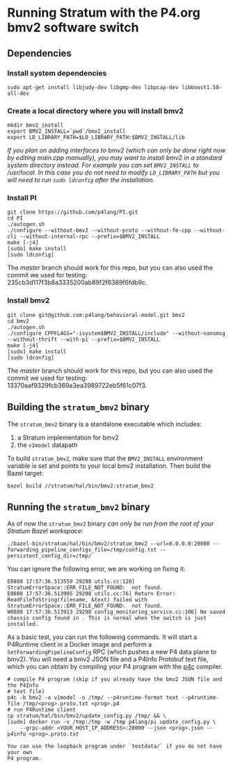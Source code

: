 # Running Stratum with the P4.org bmv2 software switch

## Dependencies

### Install system dependencies
```
sudo apt-get install libjudy-dev libgmp-dev libpcap-dev libboost1.58-all-dev
```

### Create a local directory where you will install bmv2
```
mkdir bmv2_install
export BMV2_INSTALL=`pwd`/bmv2_install
export LD_LIBRARY_PATH=$LD_LIBRARY_PATH:$BMV2_INSTALL/lib
```
*If you plan on adding interfaces to bmv2 (which can only be done right now by
editing main.cpp manually), you may want to install bmv2 in a standard system
directory instead. For example you can set `BMV2_INSTALL` to /usr/local. In this
case you do not need to modify `LD_LIBRARY_PATH` but you will need to run `sudo
ldconfig` after the installation.*

### Install PI
```
git clone https://github.com/p4lang/PI.git
cd PI
./autogen.sh
./configure --without-bmv2 --without-proto --without-fe-cpp --without-cli --without-internal-rpc --prefix=$BMV2_INSTALL
make [-j4]
[sudo] make install
[sudo ldconfig]
```
The *master* branch should work for this repo, but you can also used the commit
we used for testing: 235cb3d117f3b8a3335200ab89f2f6389f6fdb9c.

### Install bmv2
```
git clone git@github.com:p4lang/behavioral-model.git bmv2
cd bmv2
./autogen.sh
./configure CPPFLAGS="-isystem$BMV2_INSTALL/include" --without-nanomsg --without-thrift --with-pi --prefix=$BMV2_INSTALL
make [-j4]
[sudo] make install
[sudo ldconfig]
```
The *master* branch should work for this repo, but you can also used the commit
we used for testing: 13370aaf9329fcb369a3ea3989722eb5f61c07f3.

## Building the `stratum_bmv2` binary

The `stratum_bmv2` binary is a standalone executable which includes:
1. a Stratum implementation for bmv2
2. the `v1model` datapath

To build `stratum_bmv2`, make sure that the `BMV2_INSTALL` environment variable
is set and points to your local bmv2 installation. Then build the Bazel target:
```
bazel build //stratum/hal/bin/bmv2:stratum_bmv2
```

## Running the `stratum_bmv2` binary

As of now the `stratum_bmv2` binary *can only be run from the root of your
Stratum Bazel workspace*:

```
./bazel-bin/stratum/hal/bin/bmv2/stratum_bmv2 --url=0.0.0.0:28000 --forwarding_pipeline_configs_file=/tmp/config.txt --persistent_config_dir=/tmp/
```

You can ignore the following error, we are working on fixing it:
```
E0808 17:57:36.513559 29298 utils.cc:120] StratumErrorSpace::ERR_FILE_NOT_FOUND:  not found.
E0808 17:57:36.513905 29298 utils.cc:76] Return Error: ReadFileToString(filename, &text) failed with StratumErrorSpace::ERR_FILE_NOT_FOUND:  not found.
W0808 17:57:36.513913 29298 config_monitoring_service.cc:106] No saved chassis config found in . This is normal when the switch is just installed.
```

As a basic test, you can run the following commands. It will start a P4Runtime
client in a Docker image and perform a `SetForwardingPipelineConfig` RPC (which
pushes a new P4 data plane to bmv2). You will need a bmv2 JSON file and a P4Info
Protobuf text file, which you can obtain by compiling your P4 program with the
[p4c](https://github.com/p4lang/p4c) compiler.
```
# compile P4 program (skip if you already have the bmv2 JSON file and the P4Info
# text file)
p4c -b bmv2 -a v1model -o /tmp/ --p4runtime-format text --p4runtime-file /tmp/<prog>.proto.txt <prog>.p4
# run P4Runtime client
cp stratum/hal/bin/bmv2/update_config.py /tmp/ && \
[sudo] docker run -v /tmp:/tmp -w /tmp p4lang/pi update_config.py \
    --grpc-addr <YOUR_HOST_IP_ADDRESS>:28000 --json <prog>.json --p4info <prog>.proto.txt

You can use the loopback program under `testdata/` if you do not have your own
P4 program.
